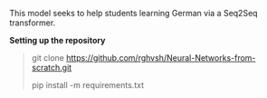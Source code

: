 This model seeks to help students learning German via a Seq2Seq transformer.


**Setting up the repository**

>git clone https://github.com/rghvsh/Neural-Networks-from-scratch.git
>
> pip install -m requirements.txt
